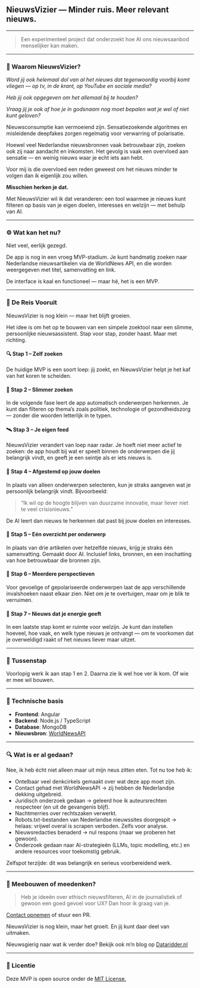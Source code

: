 ## NieuwsVizier — Minder ruis. Meer relevant nieuws.

---

> Een experimenteel project dat onderzoekt hoe AI ons nieuwsaanbod menselijker kan maken.
> 

---

### 🤔 Waarom NieuwsVizier?

*Word jij ook helemaal dol van al het nieuws dat tegenwoordig voorbij komt vliegen — op tv, in de krant, op YouTube en sociale media?*

*Heb jij ook opgegeven om het allemaal bij te houden?*

*Vraag jij je ook af hoe je in godsnaam nog moet bepalen wat je wel of niet kunt geloven?*

Nieuwsconsumptie kan vermoeiend zijn. Sensatiezoekende algoritmes en misleidende deepfakes zorgen regelmatig voor verwarring of polarisatie.

Hoewel veel Nederlandse nieuwsbronnen vaak betrouwbaar zijn, zoeken ook zij naar aandacht en inkomsten. Het gevolg is vaak een overvloed aan sensatie — en weinig nieuws waar je echt iets aan hebt.

Voor mij is die overvloed een reden geweest om het nieuws minder te volgen dan ik eigenlijk zou willen.

**Misschien herken je dat.**

Met NieuwsVizier wil ik dat veranderen: een tool waarmee je nieuws kunt filteren op basis van je eigen doelen, interesses en welzijn — met behulp van AI.

---

### ⚙️ Wat kan het nu?

Niet veel, eerlijk gezegd.

De app is nog in een vroeg MVP-stadium. Je kunt handmatig zoeken naar Nederlandse nieuwsartikelen via de WorldNews API, en die worden weergegeven met titel, samenvatting en link.

De interface is kaal en functioneel — maar hé, het is een MVP.

---

### 🧭 De Reis Vooruit

NieuwsVizier is nog klein — maar het blijft groeien.

Het idee is om het op te bouwen van een simpele zoektool naar een slimme, persoonlijke nieuwsassistent. Stap voor stap, zonder haast. Maar met richting.

#### 🔍 Stap 1 – Zelf zoeken  
De huidige MVP is een soort loep: jij zoekt, en NieuwsVizier helpt je het kaf van het koren te scheiden.

#### 🧠 Stap 2 – Slimmer zoeken  
In de volgende fase leert de app automatisch onderwerpen herkennen. Je kunt dan filteren op thema’s zoals politiek, technologie of gezondheidszorg — zonder die woorden letterlijk in te typen.

#### 🛰️ Stap 3 – Je eigen feed  
NieuwsVizier verandert van loep naar radar. Je hoeft niet meer actief te zoeken: de app houdt bij wat er speelt binnen de onderwerpen die jij belangrijk vindt, en geeft je een seintje als er iets nieuws is.

#### 🎯 Stap 4 – Afgestemd op jouw doelen  
In plaats van alleen onderwerpen selecteren, kun je straks aangeven wat je persoonlijk belangrijk vindt. Bijvoorbeeld:
> “Ik wil op de hoogte blijven van duurzame innovatie, maar liever niet te veel crisisnieuws.”

De AI leert dan nieuws te herkennen dat past bij jouw doelen en interesses.

#### 📰 Stap 5 – Eén overzicht per onderwerp  
In plaats van drie artikelen over hetzelfde nieuws, krijg je straks één samenvatting. Gemaakt door AI. Inclusief links, bronnen, en een inschatting van hoe betrouwbaar die bronnen zijn.

#### 🧭 Stap 6 – Meerdere perspectieven  
Voor gevoelige of gepolariseerde onderwerpen laat de app verschillende invalshoeken naast elkaar zien. Niet om je te overtuigen, maar om je blik te verruimen.

#### 🧘 Stap 7 – Nieuws dat je energie geeft  
In een laatste stap komt er ruimte voor welzijn. Je kunt dan instellen hoeveel, hoe vaak, en welk type nieuws je ontvangt — om te voorkomen dat je overweldigd raakt of het nieuws liever maar uitzet.

---

### 🚧 Tussenstap

Voorlopig werk ik aan stap 1 en 2. Daarna zie ik wel hoe ver ik kom. Of wie er mee wil bouwen.

---

### 🔧 Technische basis

- **Frontend**: Angular
- **Backend**: Node.js / TypeScript
- **Database**: MongoDB
- **Nieuwsbron**: [WorldNewsAPI](https://worldnewsapi.com/)

---

### 🔍 Wat is er al gedaan?

Nee, ik heb écht niet alleen maar uit mijn neus zitten eten. Tot nu toe heb ik:

- Ontelbaar veel denkcirkels gemaakt over wat deze app moet zijn.
- Contact gehad met WorldNewsAPI → zij hebben de Nederlandse dekking uitgebreid.
- Juridisch onderzoek gedaan → geleerd hoe ik auteursrechten respecteer (en uit de gevangenis blijf).
- Nachtmerries over rechtszaken verwerkt.
- Robots.txt-bestanden van Nederlandse nieuwssites doorgespit → helaas: vrijwel overal is scrapen verboden. Zelfs voor analyse.
- Nieuwsredacties benaderd → nul respons (maar we proberen het gewoon).
- Onderzoek gedaan naar AI-strategieën (LLMs, topic modelling, etc.) en andere resources voor toekomstig gebruik.

Zelfspot terzijde: dit was belangrijk en serieus voorbereidend werk.

---

### 📣 Meebouwen of meedenken?

> Heb je ideeën over ethisch nieuwsfilteren, AI in de journalistiek of gewoon een goed gevoel voor UX? Dan hoor ik graag van je.
> 

[Contact opnemen](https://dataridder.nl/contact) of stuur een PR.

NieuwsVizier is nog klein, maar het groeit. En jij kunt daar deel van uitmaken.

Nieuwsgierig naar wat ik verder doe? Bekijk ook m’n blog op [Dataridder.nl](https://dataridder.nl)

---

### 🪪 Licentie

Deze MVP is open source onder de [MIT License.](LICENSE)
